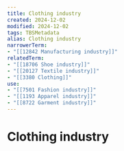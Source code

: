 ```yaml
---
title: Clothing industry
created: 2024-12-02
modified: 2024-12-02
tags: TBSMetadata
alias: Clothing industry
narrowerTerm:
- "[[12842 Manufacturing industry]]"
relatedTerm:
- "[[18706 Shoe industry]]"
- "[[20127 Textile industry]]"
- "[[3380 Clothing]]"
use:
- "[[7501 Fashion industry]]"
- "[[1193 Apparel industry]]"
- "[[8722 Garment industry]]"
---
```

# Clothing industry
